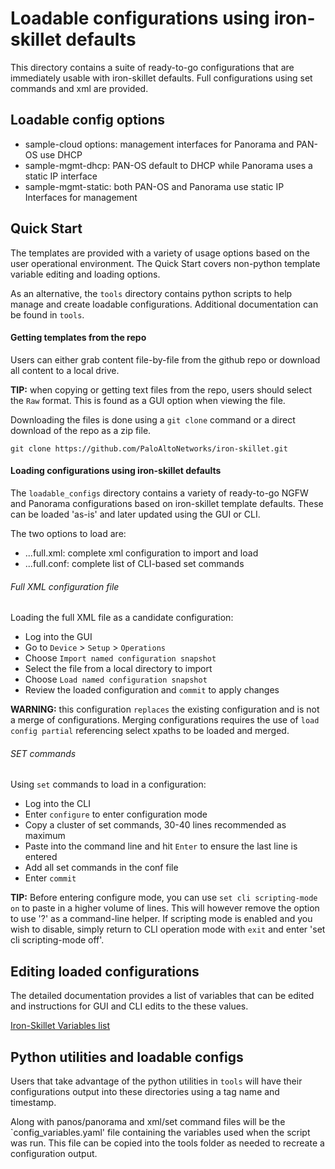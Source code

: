 # Loadable configurations using iron-skillet defaults

This directory contains a suite of ready-to-go configurations that are
immediately usable with iron-skillet defaults. Full configurations using
set commands and xml are provided.

## Loadable config options

* sample-cloud options: management interfaces for Panorama and PAN-OS use DHCP
* sample-mgmt-dhcp: PAN-OS default to DHCP while Panorama uses a static IP interface
* sample-mgmt-static: both PAN-OS and Panorama use static IP Interfaces for management


## Quick Start
The templates are provided with a variety of usage options based
on the user operational environment. The Quick Start covers non-python
template variable editing and loading options.

As an alternative, the `tools` directory contains python scripts to help
manage and create loadable configurations. Additional documentation can be
found in `tools`.

#### Getting templates from the repo
Users can either grab content file-by-file from the github repo or download all
content to a local drive.

**TIP:** when copying or getting text files from the repo, users should select
the `Raw` format. This is found as a GUI option when viewing the file.

Downloading the files is done using a `git clone` command or a direct
download of the repo as a zip file.

```
git clone https://github.com/PaloAltoNetworks/iron-skillet.git
```


#### Loading configurations using iron-skillet defaults
The `loadable_configs` directory contains a variety of ready-to-go
NGFW and Panorama configurations based on iron-skillet template defaults.
These can be loaded 'as-is' and later updated using the GUI or CLI.

The two options to load are:

* ...full.xml: complete xml configuration to import and load
* ...full.conf: complete list of CLI-based set commands

###### Full XML configuration file
Loading the full XML file as a candidate configuration:

* Log into the GUI
* Go to `Device` > `Setup` > `Operations`
* Choose `Import named configuration snapshot`
* Select the file from a local directory to import
* Choose `Load named configuration snapshot`
* Review the loaded configuration and `commit` to apply changes

**WARNING:** this configuration `replaces` the existing configuration and
is not a merge of configurations. Merging configurations requires the
use of `load config partial` referencing select xpaths to be loaded and merged.

###### SET commands
Using `set` commands to load in a configuration:

* Log into the CLI
* Enter `configure` to enter configuration mode
* Copy a cluster of set commands, 30-40 lines recommended as maximum
* Paste into the command line and hit `Enter` to ensure the last line is entered
* Add all set commands in the conf file
* Enter `commit`

**TIP:** Before entering configure mode, you can use `set cli scripting-mode on`
to paste in a higher volume of lines. This will however remove the option to
use '?' as a command-line helper. If scripting mode is enabled and you wish
to disable, simply return to CLI operation mode with `exit` and enter
'set cli scripting-mode off'.

## Editing loaded configurations
The detailed documentation provides a list of variables that can be edited
and instructions for GUI and CLI edits to the these values.

[Iron-Skillet Variables list](https://iron-skillet.readthedocs.io/en/panos_v8.1/creating_loadable_configs.html#variables-list-and-descriptions)

## Python utilities and loadable configs
Users that take advantage of the python utilities in `tools` will have their
configurations output into these directories using a tag name and timestamp.

Along with panos/panorama and xml/set command files will be the `config_variables.yaml'
file containing the variables used when the script was run. This file can be
copied into the tools folder as needed to recreate a configuration output.